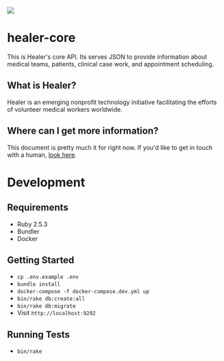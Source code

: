 ![](https://github.com/sisk/healer-core/blob/master/app/assets/images/healer_logo_trans.png)

# healer-core

This is Healer's core API. Its serves JSON to provide information about medical teams, patients, clinical case work, and appointment scheduling.

## What is Healer?
Healer is an emerging nonprofit technology initiative facilitating the efforts of volunteer medical workers worldwide.

## Where can I get more information?
This document is pretty much it for right now. If you'd like to get in touch with a human, [look here](https://github.com/sisk).

# Development
## Requirements
* Ruby 2.5.3
* Bundler
* Docker

## Getting Started
* `cp .env.example .env`
* `bundle install`
* `docker-compose -f docker-compose.dev.yml up`
* `bin/rake db:create:all`
* `bin/rake db:migrate`
* Visit `http://localhost:9292`

## Running Tests
* `bin/rake`
